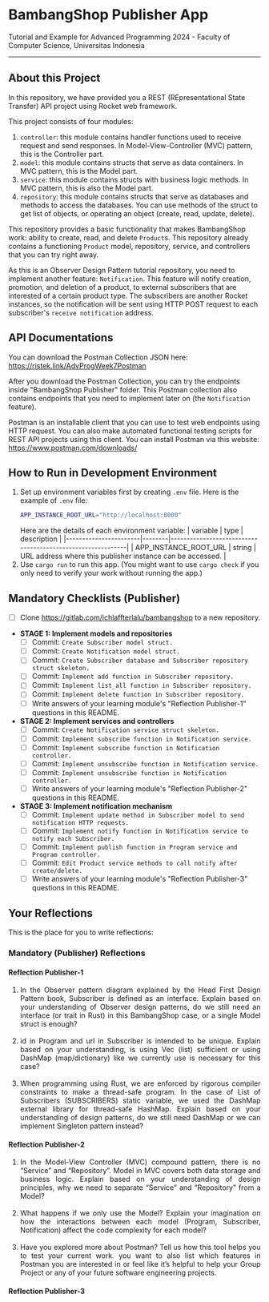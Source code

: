 # BambangShop Publisher App
Tutorial and Example for Advanced Programming 2024 - Faculty of Computer Science, Universitas Indonesia

---

## About this Project
In this repository, we have provided you a REST (REpresentational State Transfer) API project using Rocket web framework.

This project consists of four modules:
1.  `controller`: this module contains handler functions used to receive request and send responses.
    In Model-View-Controller (MVC) pattern, this is the Controller part.
2.  `model`: this module contains structs that serve as data containers.
    In MVC pattern, this is the Model part.
3.  `service`: this module contains structs with business logic methods.
    In MVC pattern, this is also the Model part.
4.  `repository`: this module contains structs that serve as databases and methods to access the databases.
    You can use methods of the struct to get list of objects, or operating an object (create, read, update, delete).

This repository provides a basic functionality that makes BambangShop work: ability to create, read, and delete `Product`s.
This repository already contains a functioning `Product` model, repository, service, and controllers that you can try right away.

As this is an Observer Design Pattern tutorial repository, you need to implement another feature: `Notification`.
This feature will notify creation, promotion, and deletion of a product, to external subscribers that are interested of a certain product type.
The subscribers are another Rocket instances, so the notification will be sent using HTTP POST request to each subscriber's `receive notification` address.

## API Documentations

You can download the Postman Collection JSON here: https://ristek.link/AdvProgWeek7Postman

After you download the Postman Collection, you can try the endpoints inside "BambangShop Publisher" folder.
This Postman collection also contains endpoints that you need to implement later on (the `Notification` feature).

Postman is an installable client that you can use to test web endpoints using HTTP request.
You can also make automated functional testing scripts for REST API projects using this client.
You can install Postman via this website: https://www.postman.com/downloads/

## How to Run in Development Environment
1.  Set up environment variables first by creating `.env` file.
    Here is the example of `.env` file:
    ```bash
    APP_INSTANCE_ROOT_URL="http://localhost:8000"
    ```
    Here are the details of each environment variable:
    | variable              | type   | description                                                |
    |-----------------------|--------|------------------------------------------------------------|
    | APP_INSTANCE_ROOT_URL | string | URL address where this publisher instance can be accessed. |
2.  Use `cargo run` to run this app.
    (You might want to use `cargo check` if you only need to verify your work without running the app.)

## Mandatory Checklists (Publisher)
-   [ ] Clone https://gitlab.com/ichlaffterlalu/bambangshop to a new repository.
-   **STAGE 1: Implement models and repositories**
    -   [ ] Commit: `Create Subscriber model struct.`
    -   [ ] Commit: `Create Notification model struct.`
    -   [ ] Commit: `Create Subscriber database and Subscriber repository struct skeleton.`
    -   [ ] Commit: `Implement add function in Subscriber repository.`
    -   [ ] Commit: `Implement list_all function in Subscriber repository.`
    -   [ ] Commit: `Implement delete function in Subscriber repository.`
    -   [ ] Write answers of your learning module's "Reflection Publisher-1" questions in this README.
-   **STAGE 2: Implement services and controllers**
    -   [ ] Commit: `Create Notification service struct skeleton.`
    -   [ ] Commit: `Implement subscribe function in Notification service.`
    -   [ ] Commit: `Implement subscribe function in Notification controller.`
    -   [ ] Commit: `Implement unsubscribe function in Notification service.`
    -   [ ] Commit: `Implement unsubscribe function in Notification controller.`
    -   [ ] Write answers of your learning module's "Reflection Publisher-2" questions in this README.
-   **STAGE 3: Implement notification mechanism**
    -   [ ] Commit: `Implement update method in Subscriber model to send notification HTTP requests.`
    -   [ ] Commit: `Implement notify function in Notification service to notify each Subscriber.`
    -   [ ] Commit: `Implement publish function in Program service and Program controller.`
    -   [ ] Commit: `Edit Product service methods to call notify after create/delete.`
    -   [ ] Write answers of your learning module's "Reflection Publisher-3" questions in this README.

## Your Reflections
This is the place for you to write reflections:

### Mandatory (Publisher) Reflections

#### Reflection Publisher-1
<div style="text-align: justify;">
<ol>
<li> In the Observer pattern diagram explained by the Head First Design Pattern book, 
Subscriber is defined as an interface. 
Explain based on your understanding of Observer design patterns, 
do we still need an interface (or trait in Rust) in this BambangShop case, 
or a single Model struct is enough?
</li>
<br>
<li>id in Program and url in Subscriber is intended to be unique. 
Explain based on your understanding, 
is using Vec (list) sufficient or using DashMap (map/dictionary) 
like we currently use is necessary for this case?
</li>
<br>
<li>When programming using Rust, 
we are enforced by rigorous compiler constraints to make a thread-safe program. 
In the case of List of Subscribers (SUBSCRIBERS) static variable, 
we used the DashMap external library for thread-safe HashMap. 
Explain based on your understanding of design patterns, 
do we still need DashMap or we can implement Singleton pattern instead?
</li>
</ol>
</div>

#### Reflection Publisher-2
<div style="text-align: justify;">
<ol>
<li> In the Model-View Controller (MVC) compound pattern, there is no “Service” and “Repository”. 
Model in MVC covers both data storage and business logic. 
Explain based on your understanding of design principles, 
why we need to separate “Service” and “Repository” from a Model?
</li>
<br>
<li>What happens if we only use the Model? 
Explain your imagination on how the interactions between each model (Program, Subscriber, Notification) 
affect the code complexity for each model?
</li>
<br>
<li>Have you explored more about Postman? 
Tell us how this tool helps you to test your current work. 
you want to also list which features in Postman you are interested in or feel like it’s helpful to help 
your Group Project or any of your future software engineering projects.
</li>
</ol>
</div>

#### Reflection Publisher-3
